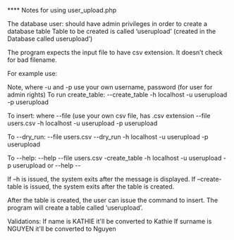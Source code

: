 **** Notes for using user_upload.php

The database user: should have admin privileges in order to create a database table
Table to be created is called ‘userupload’ (created in the Database called userupload’)

The program expects the input file to have csv extension. It doesn’t check for bad filename.

For example use:

Note, where -u and -p use your own username, password (for user for admin rights)
To run create_table:
--create_table -h localhost -u userupload -p userupload

To insert:  where --file (use your own csv file, has .csv extension
--file users.csv -h localhost -u userupload -p userupload

To --dry_run:
--file users.csv --dry_run -h localhost -u userupload -p userupload

To --help:
--help --file users.csv -create_table -h localhost -u userupload -p userupload
or
--help --

If –h is issued, the system exits after the message is displayed.
If –create-table is issued, the system exits after the table is created.

After the table is created, the user can issue the command to insert.
The program will create a table called ‘userupload’.

Validations:
If name is KATHIE it'll be converted to Kathie
If surname is NGUYEN it'll be converted to Nguyen